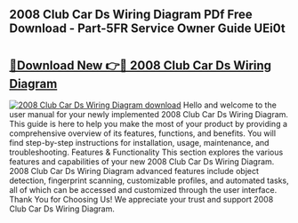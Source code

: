## 2008 Club Car Ds Wiring Diagram PDf Free Download - Part-5FR Service Owner Guide UEi0t

# <h2><a href="http://dfn9dti.blite.top/?on=2008+Club+Car+Ds+Wiring+Diagram">🔗Download New 👉🔴 2008 Club Car Ds Wiring Diagram</a></h2>

[![2008 Club Car Ds Wiring Diagram download](https://i.imgur.com/lujVjoI.png)](http://dfn9dti.blite.top/?on=2008+Club+Car+Ds+Wiring+Diagram)
Hello and welcome to the user manual for your newly implemented 2008 Club Car Ds Wiring Diagram. This guide is here to help you make the most of your product by providing a comprehensive overview of its features, functions, and benefits. You will find step-by-step instructions for installation, usage, maintenance, and troubleshooting. Features & Functionality This section explores the various features and capabilities of your new 2008 Club Car Ds Wiring Diagram. 2008 Club Car Ds Wiring Diagram advanced features include object detection, fingerprint scanning, customizable profiles, and automated tasks, all of which can be accessed and customized through the user interface. Thank You for Choosing Us! We appreciate your trust and support 2008 Club Car Ds Wiring Diagram.
